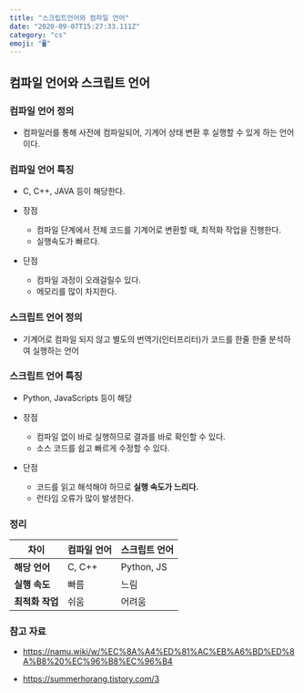 ```yaml
---
title: "스크립트언어와 컴파일 언어"
date: "2020-09-07T15:27:33.111Z"
category: "cs"
emoji: "🖥️"
---
```


## 컴파일 언어와 스크립트 언어

### 컴파일 언어 정의

- 컴파일러를 통해 사전에 컴파일되어, 기계어 상태 변환 후 실행할 수 있게 하는 언어이다.

### 컴파일 언어 특징

- C, C++, JAVA 등이 해당한다.

- 장점
  - 컴파일 단계에서 전체 코드를 기계어로 변환할 때, 최적화 작업을 진행한다.
  - 실행속도가 빠르다.
- 단점
  - 컴파일 과정이 오래걸릴수 있다.
  - 메모리를 많이 차지한다.

### 스크립트 언어 정의

- 기계어로 컴파일 되지 않고 별도의 번역기(인터프리터)가 코드를 한줄 한줄 분석하여 실행하는 언어

### 스크립트 언어 특징

- Python, JavaScripts 등이 해당

- 장점
  - 컴파일 없이 바로 실행하므로 결과를 바로 확인할 수 있다.
  - 소스 코드를 쉽고 빠르게 수정할 수 있다.
- 단점
  - 코드를 읽고 해석해야 하므로 **실행 속도가 느리다.**
  - 런타임 오류가 많이 발생한다.

### 정리

| 차이            | 컴파일 언어 | 스크립트 언어 |
| --------------- | ----------- | ------------- |
| **해당 언어**   | C, C++      | Python, JS    |
| **실행 속도**   | 빠름        | 느림          |
| **최적화 작업** | 쉬움        | 어려움        |


### 참고 자료

- https://namu.wiki/w/%EC%8A%A4%ED%81%AC%EB%A6%BD%ED%8A%B8%20%EC%96%B8%EC%96%B4

- https://summerhorang.tistory.com/3

  
